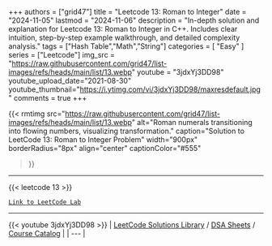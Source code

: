 
+++
authors = ["grid47"]
title = "Leetcode 13: Roman to Integer"
date = "2024-11-05"
lastmod = "2024-11-06"
description = "In-depth solution and explanation for Leetcode 13: Roman to Integer in C++. Includes clear intuition, step-by-step example walkthrough, and detailed complexity analysis."
tags = ["Hash Table","Math","String"]
categories = [
    "Easy"
]
series = ["Leetcode"]
img_src = "https://raw.githubusercontent.com/grid47/list-images/refs/heads/main/list/13.webp"
youtube = "3jdxYj3DD98"
youtube_upload_date="2021-08-30"
youtube_thumbnail="https://i.ytimg.com/vi/3jdxYj3DD98/maxresdefault.jpg"
comments = true
+++


{{< rmtimg 
    src="https://raw.githubusercontent.com/grid47/list-images/refs/heads/main/list/13.webp" 
    alt="Roman numerals transitioning into flowing numbers, visualizing transformation."
    caption="Solution to LeetCode 13: Roman to Integer Problem"
    width="900px"
    borderRadius="8px"
    align="center" 
    captionColor="#555"
>}}
---
{{< leetcode 13 >}}

[`Link to LeetCode Lab`](https://leetcode.com/problems/roman-to-integer/description/)

---
{{< youtube 3jdxYj3DD98 >}}
| [LeetCode Solutions Library](https://grid47.xyz/leetcode/) / [DSA Sheets](https://grid47.xyz/sheets/) / [Course Catalog](https://grid47.xyz/courses/) |
| --- |
